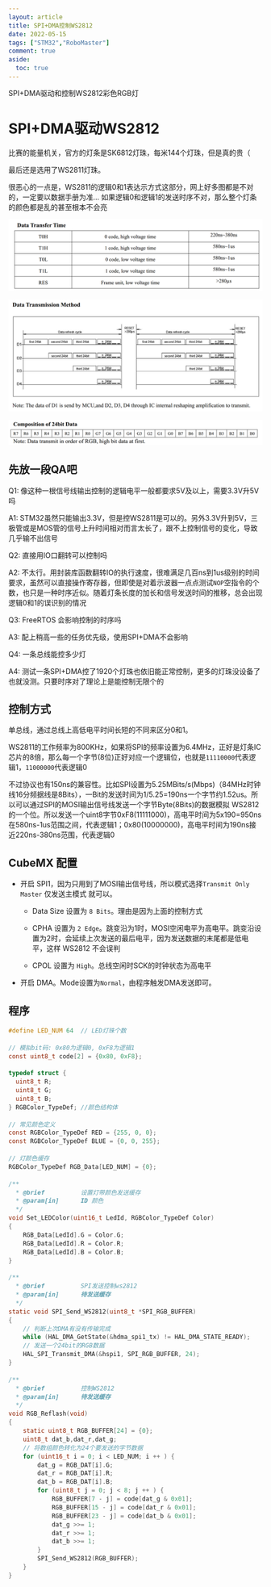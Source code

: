 ```yaml
---
layout: article
title: SPI+DMA控制WS2812
date: 2022-05-15
tags: ["STM32","RoboMaster"]
comment: true
aside:
  toc: true
---
```


SPI+DMA驱动和控制WS2812彩色RGB灯

<!--more-->

# SPI+DMA驱动WS2812

比赛的能量机关，官方的灯条是SK6812灯珠，每米144个灯珠，但是真的贵（

最后还是选用了WS2811灯珠。

很恶心的一点是，WS2811的逻辑0和1表达示方式这部分，网上好多图都是不对的，一定要以数据手册为准... 如果逻辑0和逻辑1的发送时序不对，那么整个灯条的颜色都是乱的甚至根本不会亮

![ws28121](https://raw.githubusercontent.com/ittuann/ittuann.github.io/main/_posts/_img/2022-5-15-ws28121.png)

![ws28122](https://raw.githubusercontent.com/ittuann/ittuann.github.io/main/_posts/_img/2022-5-15-ws28122.png)

![ws28123](https://raw.githubusercontent.com/ittuann/ittuann.github.io/main/_posts/_img/2022-5-15-ws28123.png)

## 先放一段QA吧

Q1: 像这种一根信号线输出控制的逻辑电平一般都要求5V及以上，需要3.3V升5V吗

A1: STM32虽然只能输出3.3V，但是控WS2811是可以的。另外3.3V升到5V，三极管或是MOS管的信号上升时间相对而言太长了，跟不上控制信号的变化，导致几乎输不出信号

Q2: 直接用IO口翻转可以控制吗

A2: 不太行。用封装库函数翻转IO的执行速度，很难满足几百ns到1us级别的时间要求，虽然可以直接操作寄存器，但即使是对着示波器一点点测试`NOP`空指令的个数，也只是一种时序近似。随着灯条长度的加长和信号发送时间的推移，总会出现逻辑0和1的误识别的情况

Q3: FreeRTOS 会影响控制的时序吗

A3: 配上稍高一些的任务优先级，使用SPI+DMA不会影响

Q4: 一条总线能控多少灯

A4: 测试一条SPI+DMA控了1920个灯珠也依旧能正常控制，更多的灯珠没设备了也就没测。只要时序对了理论上是能控制无限个的

## 控制方式

单总线，通过总线上高低电平时间长短的不同来区分0和1。

WS2811的工作频率为800KHz，如果将SPI的频率设置为6.4MHz，正好是灯条IC芯片的8倍，那么每一个字节(8位)正好对应一个逻辑位，也就是`11110000`代表逻辑1，`11000000`代表逻辑0

不过协议也有150ns的兼容性。比如SPI设置为5.25MBits/s(Mbps)（84MHz时钟线16分频据线是8Bits），一Bit的发送时间为1/5.25=190ns一个字节约1.52us。所以可以通过SPI的MOSI输出信号线发送一个字节Byte(8Bits)的数据模拟 WS2812的一个位。所以发送一个uint8字节0xF8(11111000)，高电平时间为5x190=950ns在580ns-1us范围之间，代表逻辑1；0x80(10000000)，高电平时间为190ns接近220ns-380ns范围，代表逻辑0

## CubeMX 配置

- 开启 SPI1，因为只用到了MOSI输出信号线，所以模式选择`Transmit Only Master`  仅发送主模式 就可以。

  - Data Size 设置为 `8 Bits`。理由是因为上面的控制方式
  - CPHA 设置为 `2 Edge`。跳变沿为1时，MOSI空闲电平为高电平。跳变沿设置为2时，会延续上次发送的最后电平，因为发送数据的末尾都是低电平，这样 WS2812 不会误判

  - CPOL 设置为 `High`。总线空闲时SCK的时钟状态为高电平

- 开启 DMA。Mode设置为`Normal`，由程序触发DMA发送即可。

## 程序

```c
#define LED_NUM 64	// LED灯珠个数

// 模拟bit码: 0x80为逻辑0, 0xF8为逻辑1
const uint8_t code[2] = {0x80, 0xF8};

typedef struct {
  uint8_t R;
  uint8_t G;
  uint8_t B;
} RGBColor_TypeDef;	//颜色结构体

// 常见颜色定义
const RGBColor_TypeDef RED = {255, 0, 0};
const RGBColor_TypeDef BLUE = {0, 0, 255};

// 灯颜色缓存
RGBColor_TypeDef RGB_Data[LED_NUM] = {0};

/**
  * @brief			设置灯带颜色发送缓存
  * @param[in]		ID 颜色
  */
void Set_LEDColor(uint16_t LedId, RGBColor_TypeDef Color)
{
    RGB_Data[LedId].G = Color.G;
    RGB_Data[LedId].R = Color.R;
    RGB_Data[LedId].B = Color.B;
}

/**
  * @brief			SPI发送控制ws2812
  * @param[in]		待发送缓存
  */
static void SPI_Send_WS2812(uint8_t *SPI_RGB_BUFFER)
{
    // 判断上次DMA有没有传输完成
    while (HAL_DMA_GetState(&hdma_spi1_tx) != HAL_DMA_STATE_READY);
    // 发送一个24bit的RGB数据
    HAL_SPI_Transmit_DMA(&hspi1, SPI_RGB_BUFFER, 24);
}

/**
  * @brief			控制WS2812
  * @param[in]		待发送缓存
  */
void RGB_Reflash(void)
{
	static uint8_t RGB_BUFFER[24] = {0};
	uint8_t dat_b,dat_r,dat_g;
	// 将数组颜色转化为24个要发送的字节数据
    for (uint16_t i = 0; i < LED_NUM; i ++ ) {
        dat_g = RGB_DAT[i].G;
        dat_r = RGB_DAT[i].R;
        dat_b = RGB_DAT[i].B;
        for (uint8_t j = 0; j < 8; j ++ ) {
            RGB_BUFFER[7 - j] = code[dat_g & 0x01];
            RGB_BUFFER[15 - j] = code[dat_r & 0x01];
            RGB_BUFFER[23 - j] = code[dat_b & 0x01];
            dat_g >>= 1;
            dat_r >>= 1;
            dat_b >>= 1;
        }
        SPI_Send_WS2812(RGB_BUFFER);
	}
}
```

